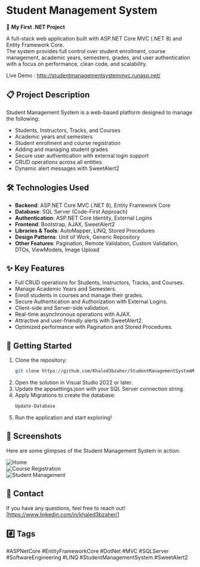 ﻿# Student Management System
🚀 **My First .NET Project**

A full-stack web application built with ASP.NET Core MVC (.NET 8) and Entity Framework Core.  
The system provides full control over student enrollment, course management, academic years, semesters, grades, and user authentication with a focus on performance, clean code, and scalability.

Live Demo : http://studentmanagementsystemmvc.runasp.net/

## 📋 Project Description
Student Management System is a web-based platform designed to manage the following:  
- Students, Instructors, Tracks, and Courses  
- Academic years and semesters  
- Student enrollment and course registration  
- Adding and managing student grades  
- Secure user authentication with external login support  
- CRUD operations across all entities  
- Dynamic alert messages with SweetAlert2  

## 🛠️ Technologies Used
- **Backend**: ASP.NET Core MVC (.NET 8), Entity Framework Core  
- **Database**: SQL Server (Code-First Approach)  
- **Authentication**: ASP.NET Core Identity, External Logins  
- **Frontend**: Bootstrap, AJAX, SweetAlert2  
- **Libraries & Tools**: AutoMapper, LINQ, Stored Procedures  
- **Design Patterns**: Unit of Work, Generic Repository  
- **Other Features**: Pagination, Remote Validation, Custom Validation, DTOs, ViewModels, Image Upload  

## ✨ Key Features
- Full CRUD operations for Students, Instructors, Tracks, and Courses.  
- Manage Academic Years and Semesters.  
- Enroll students in courses and manage their grades.  
- Secure Authentication and Authorization with External Logins.  
- Client-side and Server-side validation.  
- Real-time asynchronous operations with AJAX.  
- Attractive and user-friendly alerts with SweetAlert2.  
- Optimized performance with Pagination and Stored Procedures.  

## 🚀 Getting Started
1. Clone the repository:  
   ```bash
   git clone https://github.com/Khaled3bzaher/StudentManagementSystemMVC.git
2. Open the solution in Visual Studio 2022 or later.
1. Update the appsettings.json with your SQL Server connection string.
1. Apply Migrations to create the database:
   ```bash
   Update-Database
1. Run the application and start exploring!

## 📸 Screenshots
Here are some glimpses of the Student Management System in action:


![Home](screenshots/home.png)  
![Course Registration](screenshots/courseRegistration.png)  
![Student Management](screenshots/student.png)

## 📢 Contact
If you have any questions, feel free to reach out!  
[https://www.linkedin.com/in/khaled3bzaher/]  

## #️⃣ Tags
#ASPNetCore #EntityFrameworkCore #DotNet #MVC #SQLServer #SoftwareEngineering #LINQ #StudentManagementSystem #SweetAlert2
